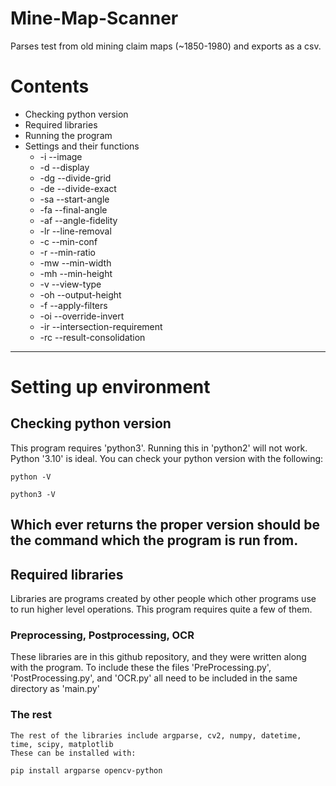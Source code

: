 # Mine-Map-Scanner
Parses test from old mining claim maps (~1850-1980) and exports as a csv.

# Contents
* Checking python version
* Required libraries
* Running the program
* Settings and their functions
  * -i --image
  * -d --display
  * -dg --divide-grid
  * -de --divide-exact
  * -sa --start-angle
  * -fa --final-angle
  * -af --angle-fidelity
  * -lr --line-removal
  * -c --min-conf
  * -r --min-ratio
  * -mw --min-width
  * -mh --min-height
  * -v --view-type
  * -oh --output-height
  * -f --apply-filters
  * -oi --override-invert
  * -ir --intersection-requirement
  * -rc --result-consolidation
---
# Setting up environment
## Checking python version
This program requires 'python3'. Running this in 'python2' will not work. Python '3.10' is ideal.
You can check your python version with the following:
````
python -V
````
    python3 -V

Which ever returns the proper version should be the command which the program is run from.
---
## Required libraries
Libraries are programs created by other people which other programs use to run higher level operations. This program requires quite a few of them.
### Preprocessing, Postprocessing, OCR
These libraries are in this github repository, and they were written along with the program. To include these the files 'PreProcessing.py', 'PostProcessing.py', and 'OCR.py' all need to be included in the same directory as 'main.py'
### The rest
```
The rest of the libraries include argparse, cv2, numpy, datetime, time, scipy, matplotlib
These can be installed with:
```
````
pip install argparse opencv-python
